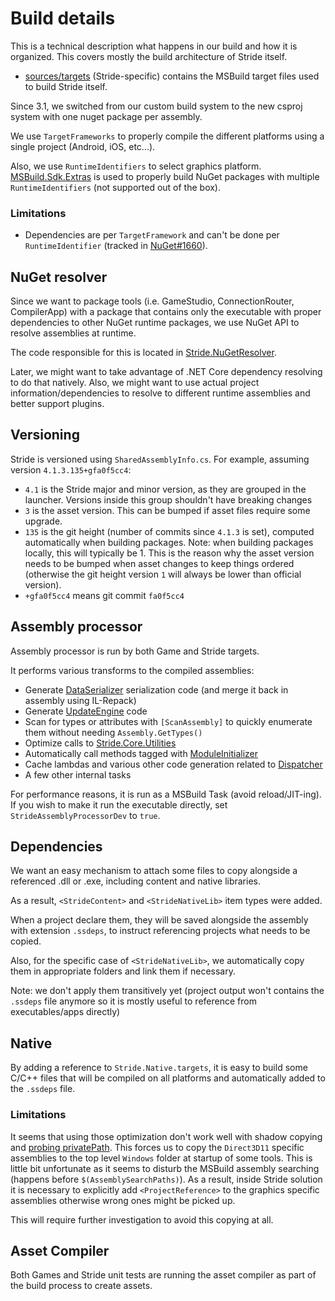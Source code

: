 # Build details
This is a technical description what happens in our build and how it is organized. This covers mostly the build architecture of Stride itself.

* [sources/targets](https://github.com/stride3d/stride/tree/master/sources/targets) (Stride-specific) contains the MSBuild target files used to build Stride itself.

Since 3.1, we switched from our custom build system to the new csproj system with one nuget package per assembly.

We use `TargetFrameworks` to properly compile the different platforms using a single project (Android, iOS, etc...).

Also, we use `RuntimeIdentifiers` to select graphics platform. [MSBuild.Sdk.Extras](https://github.com/onovotny/MSBuildSdkExtras) is used to properly build NuGet packages with multiple `RuntimeIdentifiers` (not supported out of the box).

### Limitations
* Dependencies are per `TargetFramework` and can't be done per `RuntimeIdentifier` (tracked in [NuGet#1660](https://github.com/NuGet/Home/issues/1660)).


## NuGet resolver

Since we want to package tools (i.e. GameStudio, ConnectionRouter, CompilerApp) with a package that contains only the executable with proper dependencies to other NuGet runtime packages, we use NuGet API to resolve assemblies at runtime.

The code responsible for this is located in [Stride.NuGetResolver](https://github.com/stride3d/stride/tree/master/sources/shared/Stride.NuGetResolver).

Later, we might want to take advantage of .NET Core dependency resolving to do that natively. Also, we might want to use actual project information/dependencies to resolve to different runtime assemblies and better support plugins.

## Versioning

Stride is versioned using `SharedAssemblyInfo.cs`.
For example, assuming version `4.1.3.135+gfa0f5cc4`:
- `4.1` is the Stride major and minor version, as they are grouped in the launcher. Versions inside this group shouldn't have breaking changes
- `3` is the asset version. This can be bumped if asset files require some upgrade.
- `135` is the git height (number of commits since `4.1.3` is set), computed automatically when building packages.
  Note: when building packages locally, this will typically be 1. This is the reason why the asset version needs to be bumped when asset changes to keep things ordered (otherwise the git height version `1` will always be lower than official version).
- `+gfa0f5cc4` means git commit `fa0f5cc4`

## Assembly processor

Assembly processor is run by both Game and Stride targets.

It performs various transforms to the compiled assemblies:
* Generate [DataSerializer](https://github.com/stride3d/stride/blob/master/sources/core/Stride.Core/Serialization/DataSerializer.cs) serialization code (and merge it back in assembly using IL-Repack)
* Generate [UpdateEngine](https://github.com/stride3d/stride/blob/master/sources/engine/Stride.Engine/Updater/UpdateEngine.cs) code
* Scan for types or attributes with `[ScanAssembly]` to quickly enumerate them without needing `Assembly.GetTypes()`
* Optimize calls to [Stride.Core.Utilities](https://github.com/stride3d/stride/blob/master/sources/core/Stride.Core/Utilities.cs)
* Automatically call methods tagged with [ModuleInitializer](https://github.com/stride3d/stride/blob/master/sources/core/Stride.Core/ModuleInitializerAttribute.cs)
* Cache lambdas and various other code generation related to [Dispatcher](https://github.com/stride3d/stride/blob/master/sources/core/Stride.Core/Threading/Dispatcher.cs)
* A few other internal tasks

For performance reasons, it is run as a MSBuild Task (avoid reload/JIT-ing). If you wish to make it run the executable directly, set `StrideAssemblyProcessorDev` to `true`.

## Dependencies

We want an easy mechanism to attach some files to copy alongside a referenced .dll or .exe, including content and native libraries.

As a result, `<StrideContent>` and `<StrideNativeLib>` item types were added.

When a project declare them, they will be saved alongside the assembly with extension `.ssdeps`, to instruct referencing projects what needs to be copied.

Also, for the specific case of `<StrideNativeLib>`, we automatically copy them in appropriate folders and link them if necessary.

Note: we don't apply them transitively yet (project output won't contains the `.ssdeps` file anymore so it is mostly useful to reference from executables/apps directly)

## Native

By adding a reference to `Stride.Native.targets`, it is easy to build some C/C++ files that will be compiled on all platforms and automatically added to the `.ssdeps` file.

### Limitations

It seems that using those optimization don't work well with shadow copying and [probing privatePath](https://msdn.microsoft.com/en-us/library/823z9h8w(v=vs.110).aspx). This forces us to copy the `Direct3D11` specific assemblies to the top level `Windows` folder at startup of some tools. This is little bit unfortunate as it seems to disturb the MSBuild assembly searching (happens before `$(AssemblySearchPaths)`). As a result, inside Stride solution it is necessary to explicitly add `<ProjectReference>` to the graphics specific assemblies otherwise wrong ones might be picked up.

This will require further investigation to avoid this copying at all.

## Asset Compiler

Both Games and Stride unit tests are running the asset compiler as part of the build process to create assets.